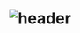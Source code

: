 # ![header](https://capsule-render.vercel.app/api?type=wave&color=auto&height=300&section=header&text=capsule%20render&fontSize=90)
